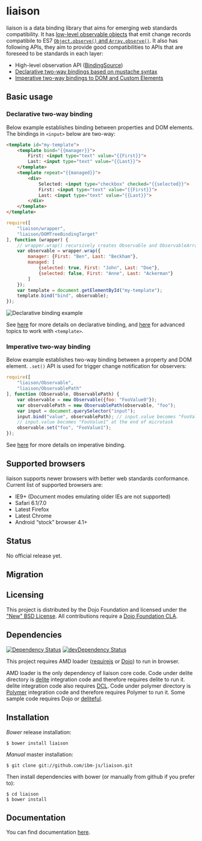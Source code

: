 # liaison

liaison is a data binding library that aims for emerging web standards compatibility.
It has [low-level observable objects](http://ibm-js.github.io/liaison/docs/Observable.html) that emit change records compatibile to ES7 [`Object.observe()` and `Array.observe()`](http://wiki.ecmascript.org/doku.php?id=harmony:observe).
It also has following APIs, they aim to provide good compatibilities to APIs that are foreseed to be standards in each layer:

* High-level observation API ([BindingSource](http://ibm-js.github.io/liaison/docs/BindingSource.html))
* [Declarative two-way bindings based on mustache syntax](http://ibm-js.github.io/liaison/docs/declarative.html)
* [Imperative two-way bindings to DOM and Custom Elements](http://ibm-js.github.io/liaison/docs/NodeBind.html)

## Basic usage

### Declarative two-way binding

Below example establishes binding between properties and DOM elements. The bindings in `<input>` below are two-way:

```html
<template id="my-template">
    <template bind="{{manager}}">
        First: <input type="text" value="{{First}}">
        Last: <input type="text" value="{{Last}}">
    </template>
    <template repeat="{{managed}}">
        <div>
            Selected: <input type="checkbox" checked="{{selected}}">
            First: <input type="text" value="{{First}}">
            Last: <input type="text" value="{{Last}}">
        </div>
    </template>
</template>
```

```javascript
require([
    "liaison/wrapper",
    "liaison/DOMTreeBindingTarget"
], function (wrapper) {
    // wrapper.wrap() recursively creates Observable and ObservableArray
    var observable = wrapper.wrap({
        manager: {First: "Ben", Last: "Beckham"},
        managed: [
            {selected: true, First: "John", Last: "Doe"},
            {selected: false, First: "Anne", Last: "Ackerman"}
        ]
    });
    var template = document.getElementById("my-template");
    template.bind("bind", observable);
});
```

![Declarative binding example](./docs/images/declarative.png)

See [here](http://ibm-js.github.io/liaison/docs/declarative.html) for more details on declarative binding, and [here](http://ibm-js.github.io/liaison/docs/template.html) for advanced topics to work with `<template>`.

### Imperative two-way binding

Below example establishes two-way binding between a property and DOM element.
`.set()` API is used for trigger change notification for observers:

```javascript
require([
    "liaison/Observable",
    "liaison/ObservablePath"
], function (Observable, ObservablePath) {
    var observable = new Observable({foo: "FooValue0"});
    var observablePath = new ObservablePath(observable, "foo");
    var input = document.querySelector("input");
    input.bind("value", observablePath); // input.value becomes "FooValue0"
    // input.value becomes "FooValue1" at the end of microtask
    observable.set("foo", "FooValue1");
});
```

See [here](http://ibm-js.github.io/liaison/docs/NodeBind.html) for more details on imperative binding.

## Supported browsers

liaison supports newer browsers with better web standards conformance. Current list of supported browsers are:

* IE9+ (Document modes emulating older IEs are not supported)
* Safari 6.1/7.0
* Latest Firefox
* Latest Chrome
* Android “stock” browser 4.1+

## Status

No official release yet.

## Migration

## Licensing

This project is distributed by the Dojo Foundation and licensed under the ["New" BSD License](./LICENSE).
All contributions require a [Dojo Foundation CLA](http://dojofoundation.org/about/claForm).

## Dependencies
[![Dependency Status](https://david-dm.org/ibm-js/liaison.png)](https://david-dm.org/ibm-js/liaison)
[![devDependency Status](https://david-dm.org/ibm-js/liaison/dev-status.png)](https://david-dm.org/ibm-js/liaison#info=devDependencies)

This project requires AMD loader ([requirejs](http://requirejs.org/) or [Dojo](http://dojotoolkit.org/)) to run in browser.

AMD loader is the only dependency of liaison core code.
Code under delite directory is [delite](https://github.com/ibm-js/delite) integration code and therefore requires delite to run it. delite integration code also requires [DCL](http://www.dcljs.org).
Code under polymer directory is [Polymer](http://www.polymer-project.org/) integration code and therefore requires Polymer to run it.
Some sample code requires Dojo or [deliteful](https://github.com/ibm-js/deliteful).

## Installation

_Bower_ release installation:

    $ bower install liaison

_Manual_ master installation:

	$ git clone git://github.com/ibm-js/liaison.git

Then install dependencies with bower (or manually from github if you prefer to):

	$ cd liaison
	$ bower install

## Documentation

You can find documentation [here](http://ibm-js.github.io/liaison/docs/).

